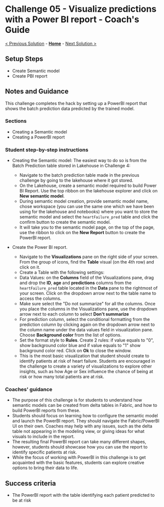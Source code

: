 # Challenge 05 - Visualize predictions with a Power BI report - Coach's Guide 

[< Previous Solution](./Solution-04.md) - **[Home](./README.md)** - [Next Solution >](./Solution-06.md)

## Setup Steps

- Create Semantic model
-  Create PBI report


## Notes and Guidance
This challenge completes the hack by setting up a PowerBI report that shows the batch prediction data predicted by the trained model.

### Sections
- Creating a Semantic model
- Creating a PowerBI report

### Student step-by-step instructions

- Creating the Semantic model: The easiest way to do so is from the Batch Prediction table stored in Lakehouse in Challenge 4:

  - Navigate to the batch prediction table made in the previous challenge by going to the lakehouse where it got stored.
  - On the Lakehouse, create a semantic model required to build Power BI Report. Use the top ribbon on the lakehouse explorer and click on **New semantic model**.
  - During semantic model creation, provide semantic model name, chose workspace (you can use the same one which we have been using for the lakehouse and notebooks) where you want to store the semantic model and select the `heartFailure_pred` table and click the confirm button to create the semantic model.
  - It will take you to the semantic model page, on the top of the page, use the ribbon to click on the **New Report** button to create the PowerBI report.
    
 
- Create the Power BI report.
  -  Navigate to the **Visualizations** pane on the right side of your screen. From the group of icons, find the **Table** visual (on the 4th row) and click on it. 
  -  Create a Table with the following settings:
    - Data Values: on the **Columns** field of the Visualizations pane, drag and drop the **ID**, **age** and **predictions**  columns from the `heartFailure_pred` table located in the **Data** pane to the rightmost of your screen. Click on the dropdown arrow next to the table name to access the columns.
    - Make sure select the "Do not summarize" for all the columns. Once you place the columns in the Visualizations pane, use the dropdown arrow next to each column to select **Don't summarize**
    - For prediction column, select the conditional formatting from the prediction column by clicking again on the dropdown arrow next to the column name under the data values field in visualization pane. Choose **Background color** from the list of options.
    - Set the format style to **Rules**. Create 2 rules: if value equals to "0", show background color blue and if value equals to "1" show background color red. Click on **Ok** to close the window.
  - This is the most basic visualization that student should create to identify patients at risk of heart failure. Students are encouraged in the challenge to create a variety of visualizations to explore other insights, such as how Age or Sex influence the chance of being at risk or how many total patients are at risk.

### Coaches' guidance
- The purpose of this challenge is for students to understand how semantic models can be created from delta tables in Fabric, and how to build PowerBI reports from these.
- Students should focus on learning how to configure the semantic model and launch the PowerBI report. They should navigate the Fabric/PowerBI UI on their own. Coaches may help with any issues, such as the delta table not appearing in the modeling view, or giving ideas for what visuals to include in the report.
- The resulting final PowerBI report can take many different shapes, however, students should showcase how you can use the report to identify specific patients at risk.
- While the focus of working with PowerBI in this challenge is to get acquainted with the basic features, students can explore creative options to bring their data to life.

## Success criteria
- The PowerBI report with the table identifying each patient predicted to be at risk

